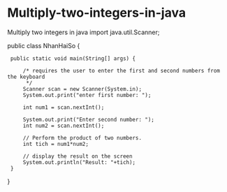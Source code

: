 # Multiply-two-integers-in-java
Multiply two integers in java
import java.util.Scanner;
 
public class NhanHaiSo {
 
     public static void main(String[] args) {
 
         /* requires the user to enter the first and second numbers from the keyboard
          */
         Scanner scan = new Scanner(System.in);
         System.out.print("enter first number: ");
 
         int num1 = scan.nextInt();
 
         System.out.print("Enter second number: ");
         int num2 = scan.nextInt();
 
         // Perform the product of two numbers.
         int tich = num1*num2;
 
         // display the result on the screen
         System.out.println("Result: "+tich);
     }
}
